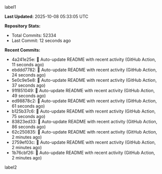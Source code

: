 
label1 
<!-- ACTIVITY_START -->
**Last Updated:** 2025-10-08 05:33:05 UTC

**Repository Stats:**
- Total Commits: 52334
- Last Commit: 12 seconds ago

**Recent Commits:**
- 4a241e25e: 🤖 Auto-update README with recent activity (GitHub Action, 11 seconds ago)
- ebddd7782: 🤖 Auto-update README with recent activity (GitHub Action, 24 seconds ago)
- 5e0c9e5e8: 🤖 Auto-update README with recent activity (GitHub Action, 37 seconds ago)
- 91f851049: 🤖 Auto-update README with recent activity (GitHub Action, 49 seconds ago)
- ed98878c2: 🤖 Auto-update README with recent activity (GitHub Action, 61 seconds ago)
- b125b37c6: 🤖 Auto-update README with recent activity (GitHub Action, 75 seconds ago)
- 83823ed33: 🤖 Auto-update README with recent activity (GitHub Action, 86 seconds ago)
- 62c250835: 🤖 Auto-update README with recent activity (GitHub Action, 2 minutes ago)
- 2759ef03c: 🤖 Auto-update README with recent activity (GitHub Action, 2 minutes ago)
- 1b76cbf26: 🤖 Auto-update README with recent activity (GitHub Action, 2 minutes ago)
<!-- ACTIVITY_END -->

label2
